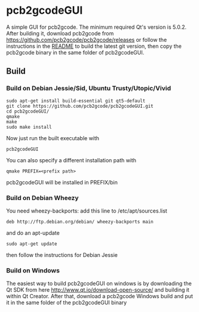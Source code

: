# pcb2gcodeGUI
A simple GUI for pcb2gcode. 
The minimum required Qt's version is 5.0.2.
After building it, download pcb2gcode
from https://github.com/pcb2gcode/pcb2gcode/releases
or follow the instructions in the [README](https://github.com/pcb2gcode/pcb2gcode/blob/master/README.md) to build
the latest git version, then copy the pcb2gcode binary in the same folder of pcb2gcodeGUI.

## Build
### Build on Debian Jessie/Sid, Ubuntu Trusty/Utopic/Vivid
    
    sudo apt-get install build-essential git qt5-default
    git clone https://github.com/pcb2gcode/pcb2gcodeGUI.git
    cd pcb2gcodeGUI/
    qmake
    make
    sudo make install

Now just run the built executable with

    pcb2gcodeGUI

You can also specify a different installation path with

    qmake PREFIX=<prefix path>

pcb2gcodeGUI will be installed in PREFIX/bin

### Build on Debian Wheezy
You need wheezy-backports: add this line to /etc/apt/sources.list

	deb http://ftp.debian.org/debian/ wheezy-backports main

and do an apt-update

	sudo apt-get update

then follow the instructions for Debian Jessie

### Build on Windows
The easiest way to build pcb2gcodeGUI on windows is by downloading
the Qt SDK from here http://www.qt.io/download-open-source/ and
building it within Qt Creator. After that, download a pcb2gcode
Windows build and put it in the same folder of the pcb2gcodeGUI
binary
